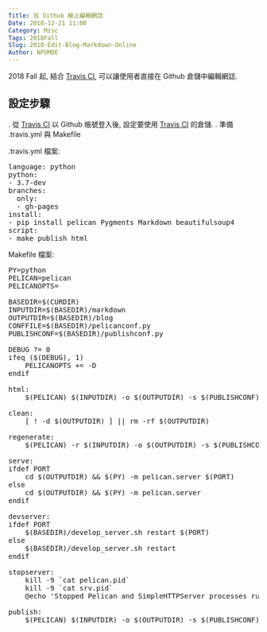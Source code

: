 ```yaml
---
Title: 在 Github 線上編輯網誌
Date: 2018-12-21 11:00
Category: Misc
Tags: 2018Fall
Slug: 2018-Edit-Blog-Markdown-Online
Author: NFUMDE
---
```


2018 Fall 起, 結合 [Travis CI], 可以讓使用者直接在 Github 倉儲中編輯網誌.

<!-- PELICAN_END_SUMMARY -->

[Travis CI]: https://travis-ci.org/

設定步驟
----

  . 從 [Travis CI] 以 Github 帳號登入後, 設定要使用  [Travis CI] 的倉儲.
  . 準備 .travis.yml 與 Makefile
  
.travis.yml 檔案:

<pre class="brush: yaml">
language: python  
python:  
- 3.7-dev
branches:
  only:
  - gh-pages
install:
- pip install pelican Pygments Markdown beautifulsoup4
script:
- make publish html
</pre>

Makefile 檔案:

<pre class="brush: jscript">
PY=python
PELICAN=pelican
PELICANOPTS=

BASEDIR=$(CURDIR)
INPUTDIR=$(BASEDIR)/markdown
OUTPUTDIR=$(BASEDIR)/blog
CONFFILE=$(BASEDIR)/pelicanconf.py
PUBLISHCONF=$(BASEDIR)/publishconf.py

DEBUG ?= 0
ifeq ($(DEBUG), 1)
	PELICANOPTS += -D
endif

html:
	$(PELICAN) $(INPUTDIR) -o $(OUTPUTDIR) -s $(PUBLISHCONF)

clean:
	[ ! -d $(OUTPUTDIR) ] || rm -rf $(OUTPUTDIR)

regenerate:
	$(PELICAN) -r $(INPUTDIR) -o $(OUTPUTDIR) -s $(PUBLISHCONF)

serve:
ifdef PORT
	cd $(OUTPUTDIR) && $(PY) -m pelican.server $(PORT)
else
	cd $(OUTPUTDIR) && $(PY) -m pelican.server
endif

devserver:
ifdef PORT
	$(BASEDIR)/develop_server.sh restart $(PORT)
else
	$(BASEDIR)/develop_server.sh restart
endif

stopserver:
	kill -9 `cat pelican.pid`
	kill -9 `cat srv.pid`
	@echo 'Stopped Pelican and SimpleHTTPServer processes running in background.'

publish:
	$(PELICAN) $(INPUTDIR) -o $(OUTPUTDIR) -s $(PUBLISHCONF)
</pre>



